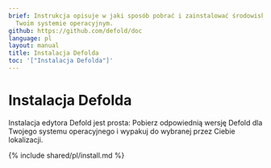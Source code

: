 ```yaml
---
brief: Instrukcja opisuje w jaki sposób pobrać i zainstalować środowisko Defold w
  Twoim systemie operacyjnym.
github: https://github.com/defold/doc
language: pl
layout: manual
title: Instalacja Defolda
toc: '["Instalacja Defolda"]'
---
```


# Instalacja Defolda

Instalacja edytora Defold jest prosta: Pobierz odpowiednią wersję Defold dla Twojego systemu operacyjnego i wypakuj do wybranej przez Ciebie lokalizacji.

{% include shared/pl/install.md %}